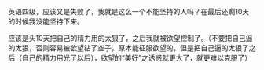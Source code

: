 英语四级，应该又是失败了，我就是这么一个不能坚持的人吗？在最后还剩10天的时候我没能坚持下来。

应该是头10天把自己的精力用的太狠了，之后我就被欲望控制了。（不要把自己逼的太狠，否则容易被欲望钻了空子，原本能征服欲望的，但是把自己逼的太狠了之后（自己的精力用光了以后），欲望的“美好”之诱惑就更大了，就更难以克服了）